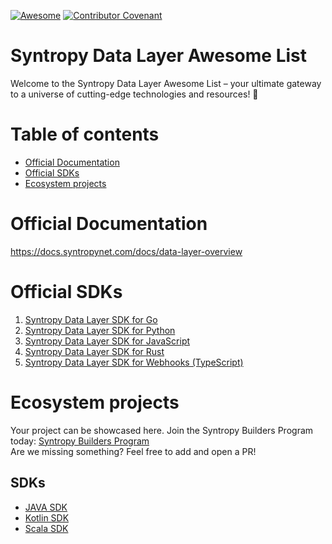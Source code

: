 [![Awesome](https://awesome.re/badge.svg)](https://awesome.re) [![Contributor Covenant](https://img.shields.io/badge/Contributor%20Covenant-2.1-4baaaa.svg)](code_of_conduct.md)

# Syntropy Data Layer Awesome List

Welcome to the Syntropy Data Layer Awesome List – your ultimate gateway to a universe of cutting-edge technologies and resources! 🚀
# Table of contents

- [Official Documentation](#official-documentation)
- [Official SDKs](#official-sdks)
- [Ecosystem projects](#ecosystem-projects)
  
# Official Documentation
https://docs.syntropynet.com/docs/data-layer-overview

# Official SDKs
1. [Syntropy Data Layer SDK for Go ](https://github.com/SyntropyNet/pubsub-go)
2. [Syntropy Data Layer SDK for Python](https://github.com/SyntropyNet/pubsub-python)
3. [Syntropy Data Layer SDK for JavaScript](https://github.com/SyntropyNet/pubsub-js)
4. [Syntropy Data Layer SDK for Rust](https://github.com/SyntropyNet/pubsub-rust)
5. [Syntropy Data Layer SDK for Webhooks (TypeScript)](https://github.com/SyntropyNet/pubsub-ws)

# Ecosystem projects 
Your project can be showcased here. Join the Syntropy Builders Program today: [Syntropy Builders Program](https://www.syntropynet.com/builders)  
Are we missing something? Feel free to add and open a PR!

## SDKs
- [JAVA SDK](https://github.com/daviderota/syntropy-pubsub-java)
- [Kotlin SDK](https://github.com/daviderota/syntropy-pubsub-kotlin)
- [Scala SDK](https://github.com/daviderota/syntropy-pubsub-scala)
